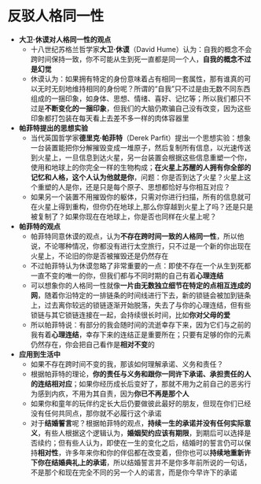 # 反驳人格同一性
* **大卫·休谟对人格同一性的观点**
  * 十八世纪苏格兰哲学家**大卫·休谟**（David Hume）认为：自我的概念不会跨时间保持一致，你不可能从生到死一直都是同一个人，**自我的概念不过是幻觉**
  * 休谟认为：如果拥有特定的身份意味着占有相同一套属性，那有谁真的可以无时无刻地维持相同的身份呢？所谓的“自我”只不过是由无数不同东西组成的一捆印象，如身体、思想、情绪、喜好、记忆等；所以我们都只不过是**不断变化的一捆印象**，但我们的大脑仍欺骗自己没有改变，因为这些印象都打包装在每天看上去差不多一样的肉体容器里
* **帕菲特提出的思想实验**
  * 当代英国哲学家**德里克·帕菲特**（Derek Parfit）提出一个思想实验：想象一台装置能把你分解摧毁变成一堆原子，然后复制所有信息，以光速传送到火星上，一旦信息到达火星，另一台装置会根据这些信息重塑一个你，使用和地球上的你完全一样的生物构成；**在火星上苏醒的人拥有你全部的记忆和人格，这个人认为他就是你**，问题：你是否到达了火星？火星上这个重塑的人是你，还是只是每个原子、思想都恰好与你相互对应？
  * 如果另一个装置不用摧毁你的躯体，只需对你进行扫描，所有的信息就可在火星上得到重构，但你仍在地球上,那么你穿越到火星上了吗？还是只是被复制了？如果你现在在地球上，你是否也同样在火星上呢？
* **帕菲特的观点**
  * 帕菲特同意休谟的观点，认为**不存在跨时间一致的人格同一性**，所以他说，不论哪种情况，你都没有进行太空旅行，只不过是一个新的你出现在火星上，不论旧的你是否被摧毁还是仍然存在
  * 不过帕菲特认为休谟忽略了非常重要的一点：即使不存在一个从生到死都一直不变的唯一的你，但我们都与不同时期的自己有着**心理连结**
  * 可以想象你的人格同一性就像**一片由无数独立细节在特定的点相互连成的网**，随着你沿特定的一排链条的时间线进行下去，新的锁链会被加到链条上，过去离你较远的锁链逐渐开始脱落，失去了与你的心理连结，但有些锁链与其它锁链连接在一起，会持续很长时间，比如**你对父母的爱**
  * 所以帕菲特说：有部分的我会随时间的流逝幸存下来，因为它们与之前的我有着**心理连结**，幸存下来的连结正是重要所在；只要有足够的你的元素仍然存在，你会把自己看作是**相对不变**的
* **应用到生活中**
  * 如果不存在跨时间不变的我，那该如何理解承诺、义务和责任？
  * 根据帕菲特的理论，**你的责任与义务和跟你一同许下承诺、承担责任的人的连结相对应**；如果你经历成长后变好了，那就不用为之前自己的恶劣行为感到内疚，不用为其自责，因为**你已不再是那个人**
  * 如果你和童年的玩伴约定长大后仍要做彼此最好的朋友，但现在你们已经没有任何共同点，那你就不必履行这个承诺
  * 对于**结婚誓言**呢？根据帕菲特的观点，**持续一生的承诺并没有任何实际意义**，有些人根据这个逻辑认为，**婚姻契约应该有期限**，到期后可以选择是否续约；但有些人认为，即使在一生的变化之后，结婚时的誓言仍可以保持**相对性**，许多年来你和你的伴侣都在改变着，但你也可以**持续地重新许下你在结婚典礼上的承诺**，所以结婚誓言并不是你多年前所说的一句话，不是那个和现在完全不同的另一个人的诺言，而是你今早许下的承诺